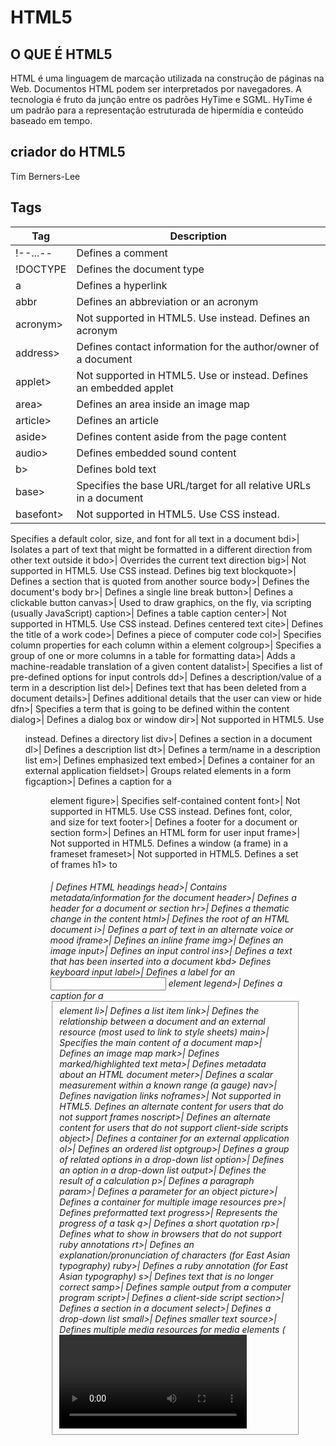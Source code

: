 # HTML5

## O QUE É HTML5
HTML é uma linguagem de marcação utilizada na construção de páginas na Web. Documentos HTML podem ser interpretados por navegadores. A tecnologia é fruto da junção entre os padrões HyTime e SGML. HyTime é um padrão para a representação estruturada de hipermídia e conteúdo baseado em tempo. 

## criador do HTML5
Tim Berners-Lee

## Tags

Tag       | Description 
--------- | ------      
!--...--  | Defines a comment
!DOCTYPE| Defines the document type
a       |	Defines a hyperlink
abbr    |	Defines an abbreviation or an acronym
acronym> |	Not supported in HTML5. Use <abbr> instead. Defines an acronym
address> |	Defines contact information for the author/owner of a document
applet>  |	Not supported in HTML5. Use <embed> or <object> instead. Defines an embedded applet
area>    |	Defines an area inside an image map
article> |	Defines an article
aside>   |	Defines content aside from the page content
audio>|	Defines embedded sound content
b>|	Defines bold text
base>|	Specifies the base URL/target for all relative URLs in a document
basefont>|	Not supported in HTML5. Use CSS instead.
Specifies a default color, size, and font for all text in a document
bdi>|	Isolates a part of text that might be formatted in a different direction from other text outside it
bdo>|	Overrides the current text direction
big>|	Not supported in HTML5. Use CSS instead.
Defines big text
blockquote>|	Defines a section that is quoted from another source
body>|	Defines the document's body
br>|	Defines a single line break
button>|	Defines a clickable button
canvas>|	Used to draw graphics, on the fly, via scripting (usually JavaScript)
caption>|	Defines a table caption
center>|	Not supported in HTML5. Use CSS instead.
Defines centered text
cite>|	Defines the title of a work
code>|	Defines a piece of computer code
col>|	Specifies column properties for each column within a <colgroup> element 
colgroup>|	Specifies a group of one or more columns in a table for formatting
data>|	Adds a machine-readable translation of a given content
datalist>|	Specifies a list of pre-defined options for input controls
dd>|	Defines a description/value of a term in a description list
del>|	Defines text that has been deleted from a document
details>|	Defines additional details that the user can view or hide
dfn>|	Specifies a term that is going to be defined within the content
dialog>|	Defines a dialog box or window
dir>|	Not supported in HTML5. Use <ul> instead.
Defines a directory list
div>|	Defines a section in a document
dl>|	Defines a description list
dt>|	Defines a term/name in a description list
em>|	Defines emphasized text 
embed>|	Defines a container for an external application
fieldset>|	Groups related elements in a form
figcaption>|	Defines a caption for a <figure> element
figure>|	Specifies self-contained content
font>|	Not supported in HTML5. Use CSS instead.
Defines font, color, and size for text
footer>|	Defines a footer for a document or section
form>|	Defines an HTML form for user input
frame>|	Not supported in HTML5.
Defines a window (a frame) in a frameset
frameset>|	Not supported in HTML5.
Defines a set of frames
h1> to <h6>|	Defines HTML headings
head>|	Contains metadata/information for the document
header>|	Defines a header for a document or section
hr>|	Defines a thematic change in the content
html>|	Defines the root of an HTML document
i>|	Defines a part of text in an alternate voice or mood
iframe>|	Defines an inline frame
img>|	Defines an image
input>|	Defines an input control
ins>|	Defines a text that has been inserted into a document
kbd>	Defines keyboard input
label>|	Defines a label for an <input> element
legend>|	Defines a caption for a <fieldset> element
li>|	Defines a list item
link>|	Defines the relationship between a document and an external resource (most used to link to style sheets)
main>|	Specifies the main content of a document
map>|	Defines an image map
mark>|	Defines marked/highlighted text
meta>|	Defines metadata about an HTML document
meter>|	Defines a scalar measurement within a known range (a gauge)
nav>|	Defines navigation links
noframes>|	Not supported in HTML5.
Defines an alternate content for users that do not support frames
noscript>|	Defines an alternate content for users that do not support client-side scripts
object>|	Defines a container for an external application
ol>|	Defines an ordered list
optgroup>|	Defines a group of related options in a drop-down list
option>|	Defines an option in a drop-down list
output>|	Defines the result of a calculation
p>|	Defines a paragraph
param>|	Defines a parameter for an object
picture>|	Defines a container for multiple image resources
pre>|	Defines preformatted text
progress>|	Represents the progress of a task
q>|	Defines a short quotation
rp>|	Defines what to show in browsers that do not support ruby annotations
rt>|	Defines an explanation/pronunciation of characters (for East Asian typography)
ruby>|	Defines a ruby annotation (for East Asian typography)
s>|	Defines text that is no longer correct
samp>|	Defines sample output from a computer program
script>|	Defines a client-side script
section>|	Defines a section in a document
select>|	Defines a drop-down list
small>|	Defines smaller text
source>|	Defines multiple media resources for media elements (<video> and <audio>)
span>|	Defines a section in a document
strike>|	Not supported in HTML5. Use <del> or <s> instead.
Defines strikethrough text
strong>|	Defines important text
style>|	Defines style information for a document
sub>|	Defines subscripted text
summary>|	Defines a visible heading for a <details> element
sup>|	Defines superscripted text
svg>|	Defines a container for SVG graphics
table>|	Defines a table
tbody>|	Groups the body content in a table
td>|	Defines a cell in a table
template>|	Defines a container for content that should be hidden when the page loads
textarea>|	Defines a multiline input control (text area)
tfoot>|	Groups the footer content in a table
th>|	Defines a header cell in a table
thead>|	Groups the header content in a table
time>|	Defines a specific time (or datetime)
title>|	Defines a title for the document
tr>|	Defines a row in a table
track>|	Defines text tracks for media elements (<video> and <audio>)
tt>|	Not supported in HTML5. Use CSS instead.
Defines teletype text
u>|	Defines some text that is unarticulated and styled differently from normal text
ul>|	Defines an unordered list
var>|	Defines a variable
video>|	Defines embedded video content
wbr>|	Defines a possible line-break
